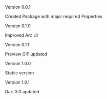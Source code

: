 Version 0.0.1 

Created Package with major required Properties

Version 0.1.0 

Improved Arc UI


Version 0.1.1

Preview GIF updated

Version 1.0.0

Stable version

Version 1.0.1

Dart 3.0 updated